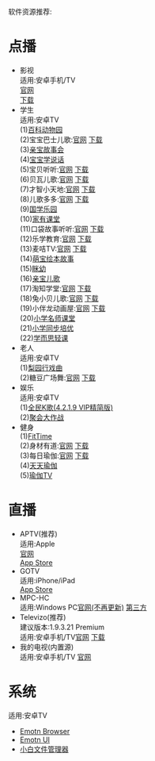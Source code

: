 软件资源推荐:<br>
# 点播
- 影视<br>
  适用:安卓手机/TV<br>
  [官网](https://github.com/FongMi/)<br>
    [下载](https://tv.菜妮丝.top/)<br>
- 学生<br>
  适用:安卓TV<br>
  (1)[百科动物园](https://www.fenxm.com/869.html)<br>
  (2)宝宝巴士儿歌:[官网](https://www.babybus.com/)  [下载](https://www.juwanhezi.com/item/28)<br>
  (3)[亲宝故事会](https://www.fenxm.com/954.html)<br>
  (4)[宝宝学说话](https://www.fenxm.com/1074.html)<br>
  (5)宝贝听听:[官网](https://babyting.qqikids.com/)  [下载](https://www.fenxm.com/982.html)<br>
  (6)贝瓦儿歌:[官网](http://www.beva.com/)  [下载](https://www.tvhemi.com/16.html)<br>
  (7)才智小天地:[官网](http://www.cheerz.cn/)  [下载](https://www.fenxm.com/922.html)<br>
  (8)儿歌多多:[官网](https://www.ergecdn.cn/)  [下载](https://www.fenxm.com/613.html)<br>
  (9)[国学乐园](https://juwanhezi.com/item/274)<br>
  (10)[家有课堂](https://www.fenxm.com/723.html)<br>
  (11)口袋故事听听:[官网](http://koudaistory.com/)  [下载](https://www.fenxm.com/918.html)<br>
  (12)乐学教育:[官网](https://py.lexuepy.com/)  [下载](https://www.fenxm.com/720.html)<br>
  (13)麦咭TV:[官网](https://www.maijitv.com/)  [下载](https://www.fenxm.com/872.html)<br>
  (14)[萌宝绘本故事](https://www.fenxm.com/655.html)<br>
  (15)[眯幼](https://www.fenxm.com/737.html)<br>
  (16)[亲宝儿歌](https://www.fenxm.com/953.html)<br>
  (17)淘知学堂:[官网](https://www.taozhi.cn/)  [下载](https://www.fenxm.com/749.html)<br>
  (18)兔小贝儿歌:[官网](https://www.tuxiaobei.com/)  [下载](https://www.fenxm.com/694.html)<br>
  (19)小伴龙动画屋:[官网](https://xbl.youban.com/)  [下载](https://www.fenxm.com/605.html)<br>
  (20)[小学名师课堂](https://www.fenxm.com/622.html)<br>
  (21)[小学同步培优](https://www.fenxm.com/539.html)<br>
  (22)[学而思轻课](https://www.xueersi.cn/)<br>
- 老人<br>
  适用:安卓TV<br>
  (1)[梨园行戏曲](https://www.fenxm.com/558.html)<br>
  (2)糖豆广场舞:[官网](https://www.tangdou.com/)  [下载](https://www.fenxm.com/636.html)<br>
- 娱乐<br>
  适用:安卓TV<br>
  (1)[全民K歌(4.2.1.9 VIP精简版)](https://www.fenxm.com/390.html)<br>
  (2)[聚会大作战](https://www.fenxm.com/972.html)<br>
- 健身<br>
  (1)[FitTime](https://www.fenxm.com/873.html)<br>
  (2)身材有道:[官网](https://www.e8008.com/)  [下载](https://www.fenxm.com/586.html)<br>
  (3)每日瑜伽:[官网](https://www.dailyyoga.com.cn/)  [下载](https://www.fenxm.com/752.html)<br>
  (4)[天天瑜伽](https://www.fenxm.com/532.html)<br>
  (5)[瑜伽TV](https://www.fenxm.com/352.html)<br>
# 直播
- APTV(推荐)<br>
  适用:Apple<br>
  [官网](https://github.com/Kimentanm/aptv)<br>[App Store](https://apps.apple.com/cn/app/id1630403500)<br>
- GOTV<br>
  适用:iPhone/iPad<br>[App Store](https://apps.apple.com/cn/app/id1271283728)<br>
- MPC-HC<br>
  适用:Windows PC[官网(不再更新)](https://mpc-hc.org/)  [第三方](https://github.com/clsid2/mpc-hc/releases)<br>
- Televizo(推荐)<br>
  建议版本:1.9.3.21 Premium<br>
  适用:安卓手机/TV[官网](https://televizo.net/)  [下载](https://www.applnn.cc/18580.html)<br>
- 我的电视(内置源)<br>
  适用:安卓手机/TV  [官网](https://lyrics.run/my-tv.html)<br>
# 系统
  适用:安卓TV<br>
- [Emotn Browser](https://app.emotn.com/browser/)<br>
- [Emotn UI](https://app.emotn.com/ui/)<br>
- [小白文件管理器](http://www.juwanhezi.com/item/247)<br>
